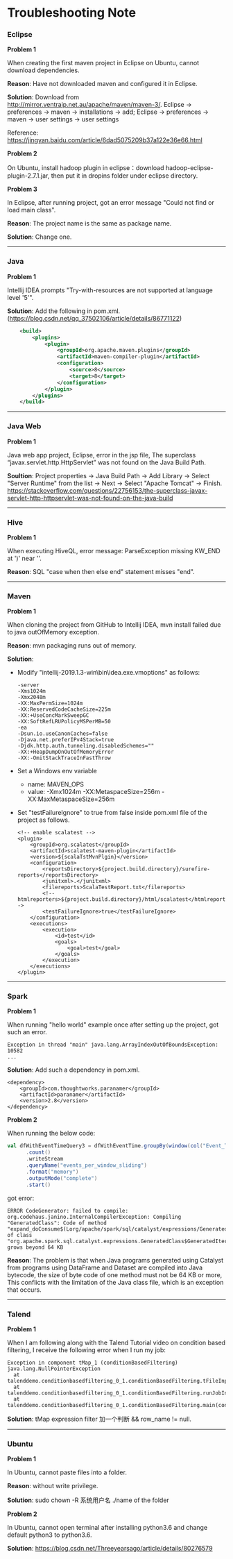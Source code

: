 # Troubleshooting Note

### Eclipse

**Problem 1**

When creating the first maven project in Eclipse on Ubuntu, cannot download dependencies. 

**Reason**: Have not downloaded maven and configured it in Eclipse.  

**Solution**: Download from http://mirror.ventraip.net.au/apache/maven/maven-3/. Eclipse -> preferences -> maven -> installations -> add; Eclipse -> preferences -> maven -> user settings -> user settings  

Reference: https://jingyan.baidu.com/article/6dad5075209b37a122e36e66.html 

**Problem 2**

On Ubuntu, install hadoop plugin in eclipse：download hadoop-eclipse-plugin-2.7.1.jar, then put it in dropins folder under eclipse directory.  

**Problem 3**

In Eclipse, after running project, got an error message "Could not find or load main class". 

**Reason**: The project name is the same as package name.

**Solution**: Change one.

---

### Java

**Problem 1**

Intellij IDEA prompts "Try-with-resources are not supported at language level '5'".

**Solution**: Add the following in pom.xml. (https://blog.csdn.net/qq_37502106/article/details/86771122)

```xml
    <build>
        <plugins>
            <plugin>
                <groupId>org.apache.maven.plugins</groupId>
                <artifactId>maven-compiler-plugin</artifactId>
                <configuration>
                    <source>8</source>
                    <target>8</target>
                </configuration>
            </plugin>
        </plugins>
    </build>
```

---

### Java Web

**Problem 1**

Java web app project, Eclipse, error in the jsp file, The superclass “javax.servlet.http.HttpServlet” was not found on the Java Build Path.  

**Soultion**: Project properties → Java Build Path → Add Library → Select "Server Runtime" from the list → Next → Select "Apache Tomcat" → Finish. https://stackoverflow.com/questions/22756153/the-superclass-javax-servlet-http-httpservlet-was-not-found-on-the-java-build  

---

### Hive

**Problem 1**

When executing HiveQL, error message: ParseException missing KW_END at ')' near '<EOF>'.

**Reason**: SQL "case when then else end" statement misses "end".

---

### Maven

**Problem 1**

When cloning the project from GitHub to Intellij IDEA, mvn install failed due to java outOfMemory exception.

**Reason**: mvn packaging runs out of memory. 

**Solution**: 

- Modify "intellij-2019.1.3-win\bin\idea.exe.vmoptions" as follows:

    ```
	-server
	-Xms1024m
	-Xmx2048m
	-XX:MaxPermSize=1024m
	-XX:ReservedCodeCacheSize=225m
	-XX:+UseConcMarkSweepGC
	-XX:SoftRefLRUPolicyMSPerMB=50
	-ea
	-Dsun.io.useCanonCaches=false
	-Djava.net.preferIPv4Stack=true
	-Djdk.http.auth.tunneling.disabledSchemes=""
	-XX:+HeapDumpOnOutOfMemoryError
	-XX:-OmitStackTraceInFastThrow
	```

- Set a Windows env variable
	- name: MAVEN_OPS
	- value: -Xmx1024m -XX:MetaspaceSize=256m -XX:MaxMetaspaceSize=256m
- Set "testFailureIgnore" to true from false inside pom.xml file of the project as follows.

	````
	<!-- enable scalatest -->
	<plugin>
		<groupId>org.scalatest</groupId>
		<artifactId>scalatest-maven-plugin</artifactId>
		<version>${scalaTstMvnPlgin}</version>
		<configuration>
			<reportsDirectory>${project.build.directory}/surefire-reports</reportsDirectory>
			<junitxml>.</junitxml>
			<filereports>ScalaTestReport.txt</filereports>
			<!--htmlreporters>${project.build.directory}/html/scalatest</htmlreporters-->
			<testFailureIgnore>true</testFailureIgnore>
		</configuration>
		<executions>
			<execution>
				<id>test</id>
				<goals>
					<goal>test</goal>
				</goals>
			</execution>
		</executions>
	</plugin>
	````

---

### Spark

**Problem 1**

When running "hello world" example once after setting up the project, got such an error.

```
Exception in thread "main" java.lang.ArrayIndexOutOfBoundsException: 10582
...
```

**Solution**: Add such a dependency in pom.xml.

```
<dependency>
	<groupId>com.thoughtworks.paranamer</groupId>
	<artifactId>paranamer</artifactId>
	<version>2.8</version>
</dependency>
```

**Problem 2**

When running the below code:

```scala
val dfWithEventTimeQuery3 = dfWithEventTime.groupBy(window(col("Event_Time"), "10 minutes", "10 seconds"))
      .count()
      .writeStream
      .queryName("events_per_window_sliding")
      .format("memory")
      .outputMode("complete")
      .start()
```

got error: 

```
ERROR CodeGenerator: failed to compile: org.codehaus.janino.InternalCompilerException: Compiling "GeneratedClass": Code of method "expand_doConsume$(Lorg/apache/spark/sql/catalyst/expressions/GeneratedClass$GeneratedIteratorForCodegenStage1;JZ)V" of class "org.apache.spark.sql.catalyst.expressions.GeneratedClass$GeneratedIteratorForCodegenStage1" grows beyond 64 KB
```

**Reason**: The problem is that when Java programs generated using Catalyst from programs using DataFrame and Dataset are compiled into Java bytecode, the size of byte code of one method must not be 64 KB or more, This conflicts with the limitation of the Java class file, which is an exception that occurs.

---

### Talend 

**Problem 1**

When I am following along with the Talend Tutorial video on condition based filtering, I receive the following error when I run my job: 

```
Exception in component tMap_1 (conditionBasedFiltering) 
java.lang.NullPointerException 
  at talenddemo.conditionbasedfiltering_0_1.conditionBasedFiltering.tFileInputDelimited_1Process(conditionBasedFiltering.java:1627) 
  at talenddemo.conditionbasedfiltering_0_1.conditionBasedFiltering.runJobInTOS(conditionBasedFiltering.java:2352) 
  at talenddemo.conditionbasedfiltering_0_1.conditionBasedFiltering.main(conditionBasedFiltering.java:2201)  
```

**Solution**: tMap expression filter 加一个判断 && row_name != null. 
 
---

### Ubuntu

**Problem 1**

In Ubuntu, cannot paste files into a folder.  

**Reason**: without write privilege.  

**Solution**: ﻿sudo chown -R 系统用户名 ./name of the folder 

**Problem 2**

In Ubuntu, cannot open terminal after installing python3.6 and change default python3 to python3.6.  

**Solution**: https://blog.csdn.net/Threeyearsago/article/details/80276579 
 
